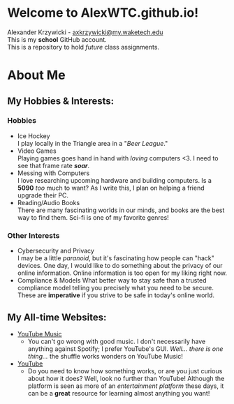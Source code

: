 # Welcome to AlexWTC.github.io!
Alexander Krzywicki - axkrzywicki@my.waketech.edu  
This is my **school** GitHub account.  
This is a repository to hold *future* class assignments.

# **About Me**  
## My Hobbies & Interests:
### Hobbies
 * Ice Hockey  
   I play locally in the Triangle area in a "*Beer League*."
 * Video Games  
   Playing games goes hand in hand with *loving* computers <3. I need to see that frame rate ***soar***.
 * Messing with Computers  
   I love researching upcoming hardware and building computers. Is a **5090** *too* much to want? As I write this, I plan on helping a friend upgrade their PC.
 * Reading/Audio Books  
   There are many fascinating worlds in our minds, and books are the best way to find them. Sci-fi is one of my favorite genres!

### Other Interests
 * Cybersecurity and Privacy  
  I may be a little *paranoid*, but it's fascinating how people can "hack" devices. One day, I would like to do something about the privacy of our online information. Online information is too open for my liking right now.
 * Compliance & Models
  What better way to stay safe than a trusted compliance model telling you precisely what you need to be secure. These are **imperative** if you strive to be safe in today's online world.

## My All-time Websites:
* [YouTube Music](https://music.youtube.com/)
  * You can't go wrong with good music. I don't necessarily have anything against Spotify; I prefer YouTube's GUI. *Well... there is one thing...* the shuffle works wonders on YouTube Music!
* [YouTube](https://www.youtube.com/)
  * Do you need to know how something works, or are you just curious about how it does? Well, look no further than YouTube! Although the platform is seen as more of an *entertainment platform* these days, it can be a **great** resource for learning almost anything you want!
